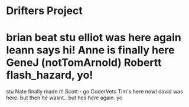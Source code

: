 Drifters Project
=======
brian beat stu
elliot was here again
leann says hi!
Anne is finally here
GeneJ (notTomArnold)
Robertt flash_hazard, yo!
=======
stu
Nate finally made it!
Scott - go CoderVets
Tim's here now!
david was here. but then he wasnt.. but hes here again. 
yo